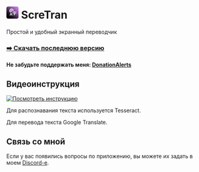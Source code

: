 # ![](/ScreTranLogoSmall.png) ScreTran
Простой и удобный экранный переводчик
### [:arrow_right: Скачать последнюю версию](https://github.com/PavlikBender/ScreTran/releases/download/v1.0/ScreTran.v1.0.zip)

#### Не забудьте поддержать меня: [DonationAlerts](https://www.donationalerts.com/r/pavlikbender) 

## Видеоинструкция

<a href="https://www.youtube.com/watch?v=nYHEGliijqc" target="_blank">
 <img src="https://img.youtube.com/vi/nYHEGliijqc/hqdefault.jpg" alt="Посмотреть инструкцию" />
</a>

Для распознавания текста используется Tesseract.

Для перевода текста Google Translate.

## Связь со мной
Если у вас появились вопросы по приложению, вы можете их задать в моем [Discord-е](https://discord.com/invite/gaVrv6k).
